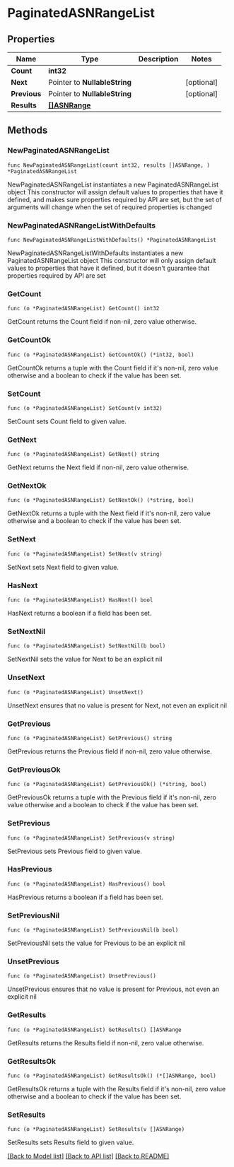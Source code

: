 # PaginatedASNRangeList

## Properties

Name | Type | Description | Notes
------------ | ------------- | ------------- | -------------
**Count** | **int32** |  | 
**Next** | Pointer to **NullableString** |  | [optional] 
**Previous** | Pointer to **NullableString** |  | [optional] 
**Results** | [**[]ASNRange**](ASNRange.md) |  | 

## Methods

### NewPaginatedASNRangeList

`func NewPaginatedASNRangeList(count int32, results []ASNRange, ) *PaginatedASNRangeList`

NewPaginatedASNRangeList instantiates a new PaginatedASNRangeList object
This constructor will assign default values to properties that have it defined,
and makes sure properties required by API are set, but the set of arguments
will change when the set of required properties is changed

### NewPaginatedASNRangeListWithDefaults

`func NewPaginatedASNRangeListWithDefaults() *PaginatedASNRangeList`

NewPaginatedASNRangeListWithDefaults instantiates a new PaginatedASNRangeList object
This constructor will only assign default values to properties that have it defined,
but it doesn't guarantee that properties required by API are set

### GetCount

`func (o *PaginatedASNRangeList) GetCount() int32`

GetCount returns the Count field if non-nil, zero value otherwise.

### GetCountOk

`func (o *PaginatedASNRangeList) GetCountOk() (*int32, bool)`

GetCountOk returns a tuple with the Count field if it's non-nil, zero value otherwise
and a boolean to check if the value has been set.

### SetCount

`func (o *PaginatedASNRangeList) SetCount(v int32)`

SetCount sets Count field to given value.


### GetNext

`func (o *PaginatedASNRangeList) GetNext() string`

GetNext returns the Next field if non-nil, zero value otherwise.

### GetNextOk

`func (o *PaginatedASNRangeList) GetNextOk() (*string, bool)`

GetNextOk returns a tuple with the Next field if it's non-nil, zero value otherwise
and a boolean to check if the value has been set.

### SetNext

`func (o *PaginatedASNRangeList) SetNext(v string)`

SetNext sets Next field to given value.

### HasNext

`func (o *PaginatedASNRangeList) HasNext() bool`

HasNext returns a boolean if a field has been set.

### SetNextNil

`func (o *PaginatedASNRangeList) SetNextNil(b bool)`

 SetNextNil sets the value for Next to be an explicit nil

### UnsetNext
`func (o *PaginatedASNRangeList) UnsetNext()`

UnsetNext ensures that no value is present for Next, not even an explicit nil
### GetPrevious

`func (o *PaginatedASNRangeList) GetPrevious() string`

GetPrevious returns the Previous field if non-nil, zero value otherwise.

### GetPreviousOk

`func (o *PaginatedASNRangeList) GetPreviousOk() (*string, bool)`

GetPreviousOk returns a tuple with the Previous field if it's non-nil, zero value otherwise
and a boolean to check if the value has been set.

### SetPrevious

`func (o *PaginatedASNRangeList) SetPrevious(v string)`

SetPrevious sets Previous field to given value.

### HasPrevious

`func (o *PaginatedASNRangeList) HasPrevious() bool`

HasPrevious returns a boolean if a field has been set.

### SetPreviousNil

`func (o *PaginatedASNRangeList) SetPreviousNil(b bool)`

 SetPreviousNil sets the value for Previous to be an explicit nil

### UnsetPrevious
`func (o *PaginatedASNRangeList) UnsetPrevious()`

UnsetPrevious ensures that no value is present for Previous, not even an explicit nil
### GetResults

`func (o *PaginatedASNRangeList) GetResults() []ASNRange`

GetResults returns the Results field if non-nil, zero value otherwise.

### GetResultsOk

`func (o *PaginatedASNRangeList) GetResultsOk() (*[]ASNRange, bool)`

GetResultsOk returns a tuple with the Results field if it's non-nil, zero value otherwise
and a boolean to check if the value has been set.

### SetResults

`func (o *PaginatedASNRangeList) SetResults(v []ASNRange)`

SetResults sets Results field to given value.



[[Back to Model list]](../README.md#documentation-for-models) [[Back to API list]](../README.md#documentation-for-api-endpoints) [[Back to README]](../README.md)


